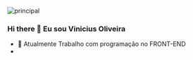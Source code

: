  ![principal](https://images.alphacoders.com/104/1046781.jpg)
 
 ### Hi there 👋 Eu sou Vinicius Oliveira

- 💼 Atualmente Trabalho com programação no FRONT-END
-  
